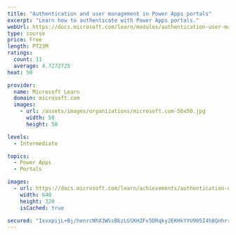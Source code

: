 ```yaml
---
title: "Authentication and user management in Power Apps portals"
excerpt: "Learn how to authenticate with Power Apps portals."
webUrl: https://docs.microsoft.com/learn/modules/authentication-user-management/
type: course
price: Free
length: PT23M
ratings:
  count: 11
  average: 4.7272725
heat: 50

provider:
  name: Microsoft Learn
  domain: microsoft.com
  images:
    - url: /assets/images/organizations/microsoft.com-50x50.jpg
      width: 50
      height: 50

levels:
  - Intermediate

topics:
  - Power Apps
  - Portals

images:
  - url: https://docs.microsoft.com/learn/achievements/authentication-user-management-social.png
    width: 640
    height: 320
    isCached: true

secured: "IxvxpijL+Bj/henrcNhX3WSsB6zLGSKHZFv5DRqky2EKHkYYU905I4h8QnhrrF+mprH2oiY2mKzvj+IeGvTvC5QHKgMb8AAkDal6mhXuZSWVUhwOPHhTnP71GzCZ4yyQG8LmWBg8lQ+gTuSh7nXYLh9CSC57J+HHsaeEfryzPHgRC73Xn/pUQ5EfLBCKR378eNK7QZw+jkaSVeB5z/33Wg8zXtgaw8Jxyb/m4/0Pq+YxMVzb7xWX31uxXrFnKCmORGy+UHWFNTfL3S/lK2QH9IF720m/jWEWkk2a06P3qRUJ9dVrPQMPJ/eEqXrh0QZFEvuPigjS3LtZ7euydltVMnKVZPTjBAW2V92j4vGdUCtQWEuQ3b0ZauFvoQL1VSUBESU29bpStSbG7jHD6n2Z/GO0SsOzNZ05Y0u/Pf4DX9M=;Fml4nxxS7waripPczlisOw=="
---
```


